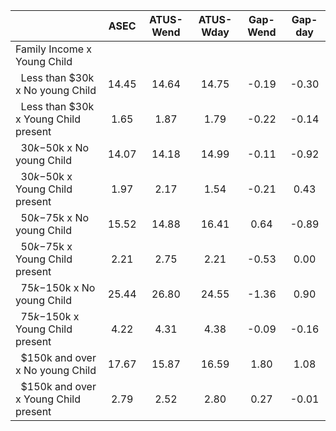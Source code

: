 
|                      |         ASEC |    ATUS-Wend |    ATUS-Wday |     Gap-Wend |      Gap-day |
| -------------------- | :----------: | :----------: | :----------: | :----------: | :----------: |
| Family Income x Young Child |              |              |              |              |              |
| &nbsp;&nbsp;Less than $30k x No young Child |        14.45 |        14.64 |        14.75 |        -0.19 |        -0.30 |
| &nbsp;&nbsp;Less than $30k x Young Child present |         1.65 |         1.87 |         1.79 |        -0.22 |        -0.14 |
| &nbsp;&nbsp;$30k-$50k x No young Child |        14.07 |        14.18 |        14.99 |        -0.11 |        -0.92 |
| &nbsp;&nbsp;$30k-$50k x Young Child present |         1.97 |         2.17 |         1.54 |        -0.21 |         0.43 |
| &nbsp;&nbsp;$50k-$75k x No young Child |        15.52 |        14.88 |        16.41 |         0.64 |        -0.89 |
| &nbsp;&nbsp;$50k-$75k x Young Child present |         2.21 |         2.75 |         2.21 |        -0.53 |         0.00 |
| &nbsp;&nbsp;$75k-$150k x No young Child |        25.44 |        26.80 |        24.55 |        -1.36 |         0.90 |
| &nbsp;&nbsp;$75k-$150k x Young Child present |         4.22 |         4.31 |         4.38 |        -0.09 |        -0.16 |
| &nbsp;&nbsp;$150k and over x No young Child |        17.67 |        15.87 |        16.59 |         1.80 |         1.08 |
| &nbsp;&nbsp;$150k and over x Young Child present |         2.79 |         2.52 |         2.80 |         0.27 |        -0.01 |

